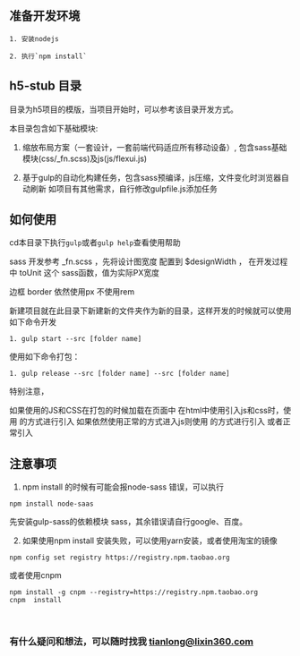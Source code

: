 ## 准备开发环境

```shell
1. 安装nodejs

2. 执行`npm install`
```

## h5-stub 目录

目录为h5项目的模版，当项目开始时，可以参考该目录开发方式。

本目录包含如下基础模块:

1. 缩放布局方案（一套设计，一套前端代码适应所有移动设备）, 包含sass基础模块(css/_fn.scss)及js(js/flexui.js)

2. 基于gulp的自动化构建任务，包含sass预编译，js压缩，文件变化时浏览器自动刷新
   如项目有其他需求，自行修改gulpfile.js添加任务

## 如何使用

cd本目录下执行`gulp`或者`gulp help`查看使用帮助

sass 开发参考 _fn.scss ，先将设计图宽度 配置到 $designWidth ， 在开发过程中 toUnit 这个 sass函数，值为实际PX宽度

边框 border 依然使用px 不使用rem

新建项目就在此目录下新建新的文件夹作为新的目录，这样开发的时候就可以使用如下命令开发

```shell
1. gulp start --src [folder name] 
```

使用如下命令打包：

```shell
1. gulp release --src [folder name] --src [folder name]
```

特别注意，

如果使用的JS和CSS在打包的时候加载在页面中
在html中使用引入js和css时，使用 <!-- import(**/**/*.{js,html}) --> 的方式进行引入
如果依然使用正常的方式进入js则使用 <!-- link(**/**/*.{js,html}) --> 的方式进行引入 或者正常引入

## 注意事项

1. npm install 的时候有可能会报node-sass 错误，可以执行

 ```shell
 npm install node-saas
 ```

 先安装gulp-sass的依赖模块 sass，其余错误请自行google、百度。

2. 如果使用npm install  安装失败，可以使用yarn安装，或者使用淘宝的镜像
 ```shell
 npm config set registry https://registry.npm.taobao.org
 ```

 或者使用cnpm
 ```shell
 npm install -g cnpm --registry=https://registry.npm.taobao.org
 cnpm  install
 ```
 ​

 ### 有什么疑问和想法，可以随时找我 tianlong@lixin360.com
 